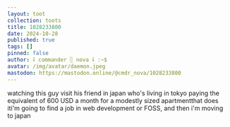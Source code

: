 ```yaml
---
layout: toot
collection: toots
title: 1028233800
date: 2024-10-28
published: true
tags: []
pinned: false
author: ⸸ commander ░ nova ⸸ :~$
avatar: /img/avatar/daemon.jpeg
mastodon: https://mastodon.online/@cmdr_nova/1028233800
---
```


watching this guy visit his friend in japan who's living in tokyo paying the equivalent of 600 USD a month for a modestly sized apartmentthat does iti'm going to find a job in web development or FOSS, and then i'm moving to japan
